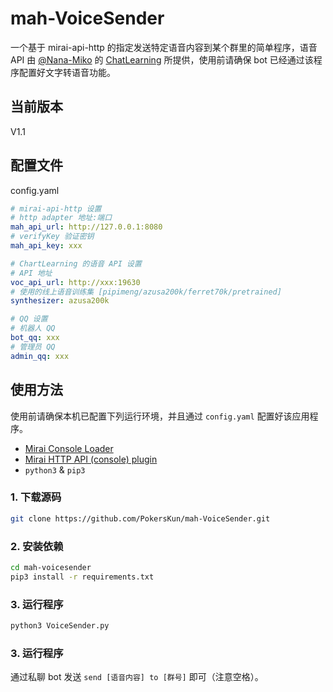 # mah-VoiceSender

一个基于 mirai-api-http 的指定发送特定语音内容到某个群里的简单程序，语音 API 由 [@Nana-Miko](https://github.com/Nana-Miko) 的 [ChatLearning](https://github.com/Nana-Miko/ChatLearning) 所提供，使用前请确保 bot 已经通过该程序配置好文字转语音功能。


## 当前版本
V1.1


## 配置文件

config.yaml

```yaml
# mirai-api-http 设置
# http adapter 地址:端口
mah_api_url: http://127.0.0.1:8080
# verifyKey 验证密钥
mah_api_key: xxx

# ChartLearning 的语音 API 设置
# API 地址
voc_api_url: http://xxx:19630
# 使用的线上语音训练集 [pipimeng/azusa200k/ferret70k/pretrained]
synthesizer: azusa200k

# QQ 设置
# 机器人 QQ
bot_qq: xxx
# 管理员 QQ
admin_qq: xxx
```


## 使用方法

使用前请确保本机已配置下列运行环境，并且通过 `config.yaml` 配置好该应用程序。

* [Mirai Console Loader](https://github.com/iTXTech/mirai-console-loader)
* [Mirai HTTP API (console) plugin](https://github.com/project-mirai/mirai-api-http)
* `python3` & `pip3`

### 1. 下载源码

```bash
git clone https://github.com/PokersKun/mah-VoiceSender.git
```

### 2. 安装依赖

```bash
cd mah-voicesender
pip3 install -r requirements.txt
```

### 3. 运行程序

```bash
python3 VoiceSender.py
```

### 3. 运行程序

通过私聊 bot 发送 `send [语音内容] to [群号]` 即可（注意空格）。
